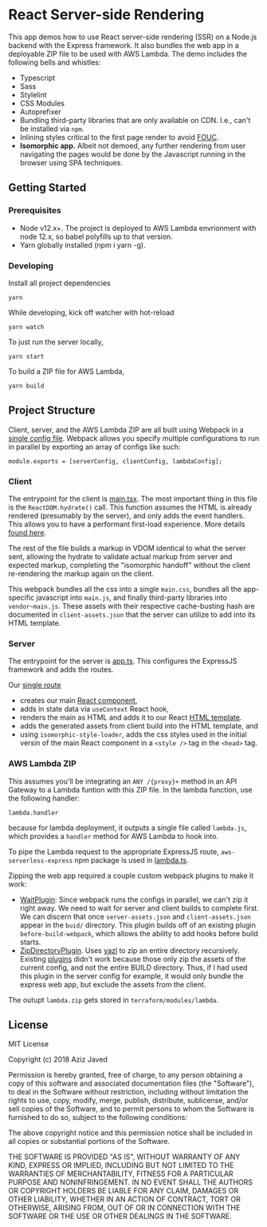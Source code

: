 # React Server-side Rendering
This app demos how to use React server-side rendering (SSR) on a Node.js backend with the Express framework. It also bundles the web app in a deployable ZIP file to be used with AWS Lambda. The demo includes the following bells and whistles:
* Typescript
* Sass
* Stylelint
* CSS Modules
* Autoprefixer
* Bundling third-party libraries that are only available on CDN. I.e., can't be installed via `npm`.
* Inlining styles critical to the first page render to avoid [FOUC](https://en.wikipedia.org/wiki/Flash_of_unstyled_content).
* **Isomorphic app.** Albeit not demoed, any further rendering from user navigating the pages would be done by the Javascript running in the browser using SPA techniques.

## Getting Started

### Prerequisites
* Node v12.x+. The project is deployed to AWS Lambda envrionment with node 12.x, so babel polyfills up to that version.
* Yarn globally installed (npm i yarn -g).

### Developing
Install all project dependencies
```
yarn
```

While developing, kick off watcher with hot-reload
```
yarn watch
```

To just run the server locally,
```
yarn start
```

To build a ZIP file for AWS Lambda,
```
yarn build
```

## Project Structure
Client, server, and the AWS Lambda ZIP are all built using Webpack in a [single config file](webpack.config.js). Webpack allows you specify multiple configurations to run in parallel by exporting an array of configs like such:

```
module.exports = [serverConfig, clientConfig, lambdaConfig];
```

### Client
The entrypoint for the client is [main.tsx](src/client/main.tsx). The most important thing in this file is the `ReactDOM.hydrate()` call. This function assumes the HTML is already rendered (presumably by the server), and only adds the event handlers. This allows you to have a performant first-load experience. More details [found here](https://reactjs.org/docs/react-dom.html#hydrate).

The rest of the file builds a markup in VDOM identical to what the server sent, allowing the hydrate to validate actual markup from server and expected markup, completing the "isomorphic handoff" without the client re-rendering the markup again on the client.

This webpack bundles all the css into a single `main.css`, bundles all the app-specific javascript into `main.js`, and finally third-party libraries into `vendor~main.js`. These assets with their respective cache-busting hash are documented in `client-assets.json` that the server can utilize to add into its HTML template.

### Server
The entrypoint for the server is [app.ts](src/app.ts). This configures the ExpressJS framework and adds the routes.

Our [single route](src/routes/index.tsx)
* creates our main [React component](src/client/App.tsx),
* adds in state data via `useContext` React hook,
* renders the main as HTML and adds it to our React [HTML template](src/ssr/html.tsx).
* adds the generated assets from client build into the HTML template, and
* using `isomorphic-style-loader`, adds the css styles used in the initial versin of the main React component in a `<style />` tag in the `<head>` tag.

### AWS Lambda ZIP
This assumes you'll be integrating an `ANY /{proxy}+` method in an API Gateway to a Lambda funtion with this ZIP file. In the lambda function, use the following handler:

```
lambda.handler
```

because for lambda deployment, it outputs a single file called `lambda.js`, which provides a `handler` method for AWS Lambda to hook into.

To pipe the Lambda request to the appropriate ExpressJS route, `aws-serverless-express` npm package is used in [lambda.ts](src/bin/lambda.ts).

Zipping the web app required a couple custom webpack plugins to make it work:
* [WaitPlugin](webpack-util/WaitPlugin.js): Since webpack runs the configs in parallel, we can't zip it right away. We need to wait for server and client builds to complete first. We can discern that once `server-assets.json` and `client-assets.json` appear in the `buid/` directory. This plugin builds off of an existing plugin `before-build-webpack`, which allows the ability to add hooks before build starts.
* [ZipDirectoryPlugin](webpack-util/ZipDirectoryPlugin.js). Uses [yazl](https://github.com/thejoshwolfe/yazl) to zip an entire directory recursively. Existing [plugins](https://github.com/erikdesjardins/zip-webpack-plugin) didn't work because those only zip the assets of the current config, and not the entire BUILD directory. Thus, if I had used this plugin in the server config for example, it would only bundle the express web app, but exclude the assets from the client.

The outupt `lambda.zip` gets stored in `terraform/modules/lambda`.

## License
MIT License

Copyright (c) 2018 Aziz Javed

Permission is hereby granted, free of charge, to any person obtaining a copy
of this software and associated documentation files (the "Software"), to deal
in the Software without restriction, including without limitation the rights
to use, copy, modify, merge, publish, distribute, sublicense, and/or sell
copies of the Software, and to permit persons to whom the Software is
furnished to do so, subject to the following conditions:

The above copyright notice and this permission notice shall be included in all
copies or substantial portions of the Software.

THE SOFTWARE IS PROVIDED "AS IS", WITHOUT WARRANTY OF ANY KIND, EXPRESS OR
IMPLIED, INCLUDING BUT NOT LIMITED TO THE WARRANTIES OF MERCHANTABILITY,
FITNESS FOR A PARTICULAR PURPOSE AND NONINFRINGEMENT. IN NO EVENT SHALL THE
AUTHORS OR COPYRIGHT HOLDERS BE LIABLE FOR ANY CLAIM, DAMAGES OR OTHER
LIABILITY, WHETHER IN AN ACTION OF CONTRACT, TORT OR OTHERWISE, ARISING FROM,
OUT OF OR IN CONNECTION WITH THE SOFTWARE OR THE USE OR OTHER DEALINGS IN THE
SOFTWARE.

